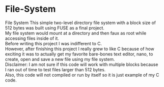 # File-System
File System
This simple two-level directory file system with a block size of 512 bytes was built using FUSE as a final project.  
My file system would mount at a directory and then faux as root while accessing files inside of it.  
Before writing this project I was indifferent to C.  
However, after finishing this project I really grew to like C because of how exciting it was to actually get my favorite bare-bones text editor, nano, to create, open and save a new file using my file system.  
Disclaimer: I am not sure if this code will work with multiple blocks because I ran out of time to test files larger than 512 bytes.  
Also, this code will not compiled or run by itself so it is just example of my C code.  
